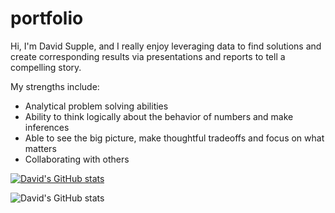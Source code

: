 # portfolio
Hi, I'm David Supple, and I really enjoy leveraging data to find solutions and create corresponding results via presentations and reports to tell a compelling story.  

My strengths include:
  - Analytical problem solving abilities
  - Ability to think logically about the behavior of numbers and make inferences
  - Able to see the big picture, make thoughtful tradeoffs and focus on what matters
  - Collaborating with others

[![David's GitHub stats](https://github-readme-stats.vercel.app/api?username=DSupps)](https://github.com/anuraghazra/github-readme-stats)

![David's GitHub stats](https://github-readme-stats.vercel.app/api?username=DSupps&hide=contribs,stars)

